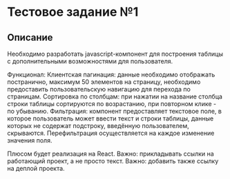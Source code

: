 # Тестовое задание №1

## Описание
Необходимо разработать javascript-компонент для построения таблицы с дополнительными возможностями для пользователя.

Функционал:
Клиентская пагинация: данные необходимо отображать постранично, максимум 50 элементов на страницу, необходимо предоставить пользовательскую навигацию для перехода по страницам.
Сортировка по столбцам: при нажатии на название столбца строки таблицы сортируются по возрастанию, при повторном клике - по убыванию.
Фильтрация: компонент предоставляет текстовое поле, в которое пользователь может ввести текст и строки таблицы, данные которых не содержат подстроку, введённую пользователем, скрываются. Перефильтрация осуществляется на каждое изменение значения поля.

Плюсом будет реализация на React.
Важно: прикладывать ссылки на работающий проект, а не просто текст.
Важно: добавить также ссылку на деплой проекта.